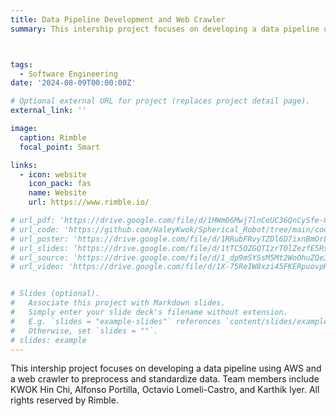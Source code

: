 ```yaml
---
title: Data Pipeline Development and Web Crawler
summary: This intership project focuses on developing a data pipeline using AWS and a web crawler to preprocess and standardize data. Team members include KWOK Hin Chi, Alfonso Portilla, Octavio Lomeli-Castro, and Karthik Iyer. All rights reserved by Rimble.



tags:
  - Software Engineering
date: '2024-08-09T00:00:00Z'

# Optional external URL for project (replaces project detail page).
external_link: ''

image:
  caption: Rimble
  focal_point: Smart

links:
  - icon: website
    icon_pack: fas
    name: Website
    url: https://www.rimble.io/

# url_pdf: 'https://drive.google.com/file/d/1HWm06Mwj7lnCeUC36QnCySfe-0lxmlIQ/view?usp=sharing'
# url_code: 'https://github.com/HaleyKwok/Spherical_Robot/tree/main/code'
# url_poster: 'https://drive.google.com/file/d/1RRubFRvyTZDl6D7ixnBmOrLKFcAO5Gqd/view?usp=sharing'
# url_slides: ‘https://drive.google.com/file/d/1tTC5OZGQTIzrT0lZezfE5RsNWeKfAXGQ/view?usp=sharing’
# url_source: 'https://drive.google.com/file/d/1_dp9mSYSsM5Mt2WoOhuZQe3kZDx-G-s5/view?usp=sharing'
# url_video: 'https://drive.google.com/file/d/1X-75ReIW8xzi45FKERpuovpHpaWbvhPE/view?usp=sharing'


# Slides (optional).
#   Associate this project with Markdown slides.
#   Simply enter your slide deck's filename without extension.
#   E.g. `slides = "example-slides"` references `content/slides/example-slides.md`.
#   Otherwise, set `slides = ""`.
# slides: example
---
```


This intership project focuses on developing a data pipeline using AWS and a web crawler to preprocess and standardize data. Team members include KWOK Hin Chi, Alfonso Portilla, Octavio Lomeli-Castro, and Karthik Iyer. All rights reserved by Rimble.
